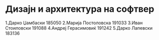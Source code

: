 # Дизајн и архитектура на софтвер

1.Дарко Џамбаски 185050
2.Марија Постоловска 191033
3.Иван Стоиловски 191088
4.Андреј Герасимовиќ 191242
5.Дарко Лапевски 183136
